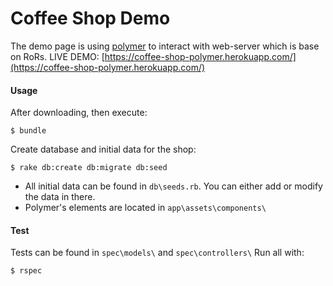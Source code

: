 # Coffee Shop Demo
The demo page is using [polymer](http://polymer-project.org/) to interact with web-server which is base on RoRs.
LIVE DEMO: [https://coffee-shop-polymer.herokuapp.com/](https://coffee-shop-polymer.herokuapp.com/)

#### Usage

After downloading, then execute:

    $ bundle

Create database and initial data for the shop:

    $ rake db:create db:migrate db:seed

* All initial data can be found in `db\seeds.rb`. You can either add or modify the data in there.
* Polymer's elements are located in `app\assets\components\`

#### Test
Tests can be found in `spec\models\` and `spec\controllers\`
Run all with:

    $ rspec